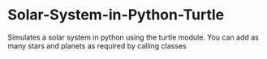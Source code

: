 # Solar-System-in-Python-Turtle
Simulates a solar system in python using the turtle module. You can add as many stars and planets as required by calling classes
